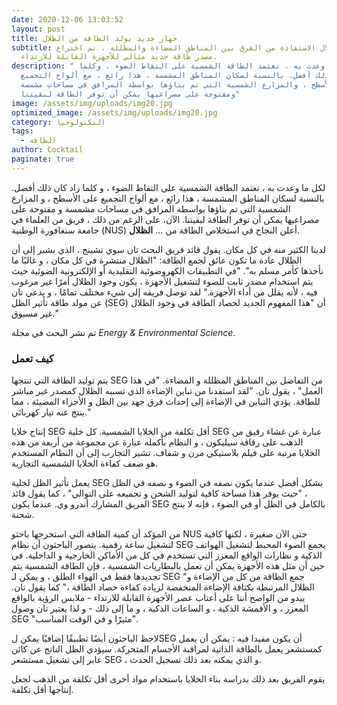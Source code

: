 ```yaml
---
date: 2020-12-06 13:03:52
layout: post
title: جهاز جديد يولد الطاقة من الظلال
subtitle: من خلال الاستفادة من الفرق بين المناطق المضاءة والمظللة ، تم اختراع
  مصدر طاقة جديد مثالي للأجهزة القابلة للارتداء.
description: " لكل ما وعدت به ، تعتمد الطاقة الشمسية على التقاط الضوء ، وكلما
  زاد كان ذلك أفضل. بالنسبة لسكان المناطق المشمسة ، هذا رائع ، مع ألواح التجميع
  على الأسطح ، والمزارع الشمسية التي تم بناؤها بواسطة المرافق في مساحات مشمسة
  ومفتوحة على مصراعيها يمكن أن توفر الطاقة لبقيتنا"
image: /assets/img/uploads/img20.jpg
optimized_image: /assets/img/uploads/img20.jpg
category: التكنولوجيا
tags:
  - الطاقة
author: Cocktail
paginate: true
---
```

لكل ما وعدت به ، تعتمد الطاقة الشمسية على التقاط الضوء ، و كلما زاد كان ذلك أفضل. بالنسبة لسكان المناطق المشمسة ، هذا رائع ، مع ألواح التجميع على الأسطح ، و المزارع الشمسية التي تم بناؤها بواسطة المرافق في مساحات مشمسة و مفتوحة على مصراعيها يمكن أن توفر الطاقة لبقيتنا. الآن، على الرغم من ذلك  ، فريق من العلماء في جامعة سنغافورة الوطنية (NUS) أعلن النجاح في استخلاص الطاقة من ... **الظلال**.

لدينا الكثير منه في كل مكان. يقول قائد فريق البحث تان سوي تشينج ، الذي يشير إلى أن الظلال عادة ما تكون عائق لجمع الطاقة: "الظلال منتشرة في كل مكان ، و غالبًا ما نأخذها كأمر مسلم به". "في التطبيقات الكهروضوئية التقليدية أو الإلكترونية الضوئية حيث يتم استخدام مصدر ثابت للضوء لتشغيل الأجهزة ، يكون وجود الظلال أمرًا غير مرغوب فيه ، لأنه يقلل من أداء الأجهزة." لقد توصل فريقه إلى شيء مختلف تمامًا ، و يدعي تان عن مولد طاقة تأثير الظل (SEG) أن "هذا المفهوم الجديد لحصاد الطاقة في وجود الظلال غير مسبوق."

تم نشر البحث في مجلة *Energy & Environmental Science*.

### كيف تعمل

![](<>)يتم توليد الطاقة التي تنتجها SEG من التفاضل بين المناطق المظللة و المضاءة. "في هذا العمل" ، يقول تان. "لقد استفدنا من تباين الإضاءة الذي تسببه الظلال كمصدر غير مباشر للطاقة. يؤدي التباين في الإضاءة إلى إحداث فرق جهد بين الظل و الأجزاء المضيئة ، مما ينتج عنه تيار كهربائي."

إنتاج خلايا SEG أقل تكلفة من الخلايا الشمسية. كل خلية SEG عبارة عن غشاء رقيق من الذهب على رقاقة سيليكون ، و النظام بأكمله عبارة عن مجموعة من أربعة من هذه الخلايا مرتبة على فيلم بلاستيكي مرن و شفاف. تشير التجارب إلى أن النظام المستخدم هو ضعف كفاءة الخلايا الشمسية التجارية.

يعمل تأثير الظل لخلية SEG بشكل أفضل عندما يكون نصفه في الضوء و نصفه في الظل ، "حيث يوفر هذا مساحة كافية لتوليد الشحن و تجميعه على التوالي" ، كما يقول قائد الفريق المشارك أندرو وي. عندما يكون SEG بالكامل في الظل أو في الضوء ، فإنه لا ينتج شحنة.

![](<>)من المؤكد أن كمية الطاقة التي استخرجها باحثو NUS حتى الآن صغيرة ، لكنها كافية لتشغيل ساعة رقمية. يتصور الباحثون أن نظام SEG يجمع الضوء المحيط لتشغيل الهواتف الذكية و نظارات الواقع المعزز التي تستخدم في كل من الأماكن الخارجية و الداخلية. في حين أن مثل هذه الأجهزة يمكن أن تعمل بالبطاريات الشمسية ، فإن الطاقة الشمسية يتم تجديدها فقط في الهواء الطلق ، و يمكن لـ SEG "جمع الطاقة من كل من الإضاءة و الظلال المرتبطة بكثافة الإضاءة المنخفضة لزيادة كفاءة حصاد الطاقة ،" كما يقول تان. يبدو من الواضح أننا على أعتاب عصر الأجهزة القابلة للارتداء - ملابس الرؤية بالواقع المعزز ، و الأقمشة الذكية ، و الساعات الذكية ، و ما إلى ذلك - و لذا يعتبر تان وصول SEG "مثيرًا و في الوقت المناسب".

لاحظ الباحثون أيضًا تطبيقًا إضافيًا يمكن لSEG أن يكون مفيدا فيه : يمكن أن يعمل كمستشعر يعمل بالطاقة الذاتية لمراقبة الأجسام المتحركة. سيؤدي الظل الناتج عن كائن عابر إلى تشغيل مستشعر SEG ، و الذي يمكنه بعد ذلك تسجيل الحدث.

يقوم الفريق بعد ذلك بدراسة بناء الخلايا باستخدام مواد أخرى أقل تكلفة من الذهب لجعل إنتاجها أقل تكلفة.
